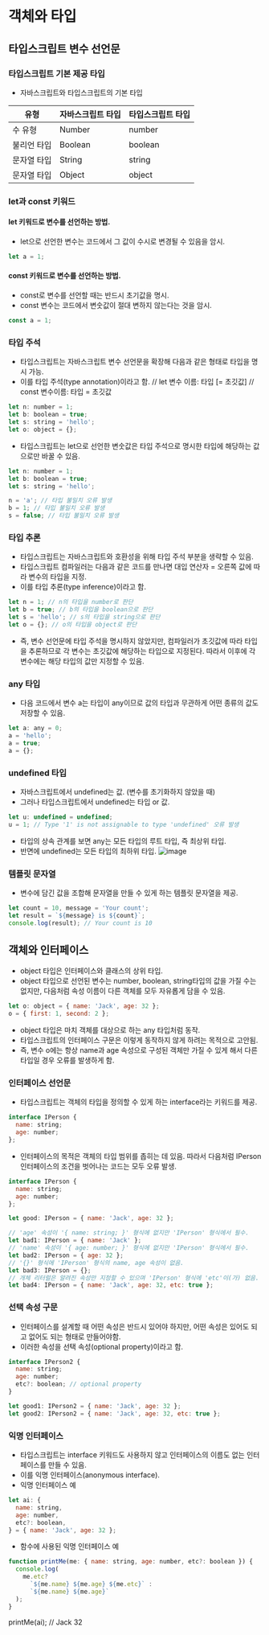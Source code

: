 # 객체와 타입

## 타입스크립트 변수 선언문

### 타입스크립트 기본 제공 타입

- 자바스크립트와 타입스크립트의 기본 타입

|유형|자바스크립트 타입|타입스크립트 타입|
|------|---|---|
|수 유형|Number|number|
|불리언 타입|Boolean|boolean|
|문자열 타입|String|string|
|문자열 타입|Object|object|

### let과 const 키워드

#### let 키워드로 변수를 선언하는 방법.
- let으로 선언한 변수는 코드에서 그 값이 수시로 변경될 수 있음을 암시.
```javascript
let a = 1;
```

#### const 키워드로 변수를 선언하는 방법.
- const로 변수를 선언할 때는 반드시 초기값을 명시.
- const 변수는 코드에서 변숫값이 절대 변하지 않는다는 것을 암시.
```javascript
const a = 1;
```

### 타입 주석 
- 타입스크립트는 자바스크립트 변수 선언문을 확장해 다음과 같은 형태로 타입을 명시 가능.
- 이를 타입 주석(type annotation)이라고 함.
// let 변수 이름: 타입 [= 초깃값]
// const 변수이름: 타입 = 초깃값

```javascript
let n: number = 1;
let b: boolean = true;
let s: string = 'hello';
let o: object = {};
```
- 타입스크립트는 let으로 선언한 변숫값은 타입 주석으로 명시한 타입에 해당하는 값으로만 바꿀 수 있음.
```javascript
let n: number = 1;
let b: boolean = true;
let s: string = 'hello';

n = 'a'; // 타입 불일치 오류 발생
b = 1; // 타입 불일치 오류 발생
s = false; // 타입 불일치 오류 발생
```
### 타입 추론
- 타입스크립트는 자바스크립트와 호환성을 위해 타입 주석 부분을 생략할 수 있음.
- 타입스크립트 컴파일러는 다음과 같은 코드를 만나면 대입 연산자 = 오른쪽 값에 따라 변수의 타입을 지정.
- 이를 타입 추론(type inference)이라고 함.
```javascript
let n = 1; // n의 타입을 number로 판단
let b = true; // b의 타입을 boolean으로 판단
let s = 'hello'; // s의 타입을 string으로 판단
let o = {}; // o의 타입을 object로 판단
```
- 즉, 변수 선언문에 타입 주석을 명시하지 않았지만, 컴파일러가 초깃값에 따라 타입을 추론하므로 각 변수는 초깃값에 해당하는 타입으로 지정된다. 따라서 이후에 각 변수에는 해당 타입의 값만 지정할 수 있음.
### any 타입
- 다음 코드에서 변수 a는 타입이 any이므로 값의 타입과 무관하게 어떤 종류의 값도 저장할 수 있음.
```javascript
let a: any = 0;
a = 'hello';
a = true;
a = {};
```
### undefined 타입
- 자바스크립트에서 undefined는 값. (변수를 초기화하지 않았을 때)
- 그러나 타입스크립트에서 undefined는 타입 or 값.
```javascript
let u: undefined = undefined;
u = 1; // Type '1' is not assignable to type 'undefined' 오류 발생
```
- 타입의 상속 관계를 보면 any는 모든 타입의 루트 타입, 즉 최상위 타입.
- 반면에 undefined는 모든 타입의 최하위 타입.
![image](https://user-images.githubusercontent.com/72143238/186284066-07bbadf0-9aea-4906-b2ac-cc7acceb6dd8.png)

### 템플릿 문자열
- 변수에 담긴 값을 조합해 문자열을 만들 수 있게 하는 템플릿 문자열을 제공.

```javascript
let count = 10, message = 'Your count';
let result = `${message} is ${count}`;
console.log(result); // Your count is 10
```

## 객체와 인터페이스
- object 타입은 인터페이스와 클래스의 상위 타입.
- object 타입으로 선언된 변수는 number, boolean, string타입의 값을 가질 수는 없지만, 다음처럼 속성 이름이 다른 객체를 모두 자유롭게 담을 수 있음.

```javascript
let o: object = { name: 'Jack', age: 32 };
o = { first: 1, second: 2 };
```
- object 타입은 마치 객체를 대상으로 하는 any 타입처럼 동작.
- 타입스크립트의 인터페이스 구문은 이렇게 동작하지 않게 하려는 목적으로 고안됨.
- 즉, 변수 o에는 항상 name과 age 속성으로 구성된 객체만 가질 수 있게 해서 다른 타입일 경우 오류를 발생하게 함.

### 인터페이스 선언문
- 타입스크립트는 객체의 타입을 정의할 수 있게 하는 interface라는 키워드를 제공.
```javascript
interface IPerson {
  name: string;
  age: number;
};
```
- 인터페이스의 목적은 객체의 타입 범위를 좁히는 데 있음. 따라서 다음처럼 IPerson 인터페이스의 조건을 벗어나는 코드는 모두 오류 발생.
```javascript
interface IPerson {
  name: string;
  age: number;
};

let good: IPerson = { name: 'Jack', age: 32 };

// 'age' 속성이 '{ name: string; }' 형식에 없지만 'IPerson' 형식에서 필수.
let bad1: IPerson = { name: 'Jack' };
// 'name' 속성이 '{ age: number; }' 형식에 없지만 'IPerson' 형식에서 필수.
let bad2: IPerson = { age: 32 };
// '{}' 형식에 'IPerson' 형식의 name, age 속성이 없음.
let bad3: IPerson = {};
// 개체 리터럴은 알려진 속성만 지정할 수 있으며 'IPerson' 형식에 'etc'이(가) 없음.
let bad4: IPerson = { name: 'Jack', age: 32, etc: true };
```
### 선택 속성 구문
- 인터페이스를 설계할 때 어떤 속성은 반드시 있어야 하지만, 어떤 속성은 있어도 되고 없어도 되는 형태로 만들어야함.
- 이러한 속성을 선택 속성(optional property)이라고 함.
```javascript
interface IPerson2 {
  name: string;
  age: number;
  etc?: boolean; // optional property
}

let good1: IPerson2 = { name: 'Jack', age: 32 };
let good2: IPerson2 = { name: 'Jack', age: 32, etc: true };
```
### 익명 인터페이스
- 타입스크립트는 interface 키워드도 사용하지 않고 인터페이스의 이름도 없는 인터페이스를 만들 수 있음.
- 이를 익명 인터페이스(anonymous interface).
- 익명 인터페이스 예
```javascript
let ai: {
  name: string,
  age: number,
  etc?: boolean,
} = { name: 'Jack', age: 32 };
```
- 함수에 사용된 익명 인터페이스 예
```javascript
function printMe(me: { name: string, age: number, etc?: boolean }) {
  console.log(
    me.etc?
      `${me.name} ${me.age} ${me.etc}` :
      `${me.name} ${me.age}`
  );
}
```
printMe(ai); // Jack 32
